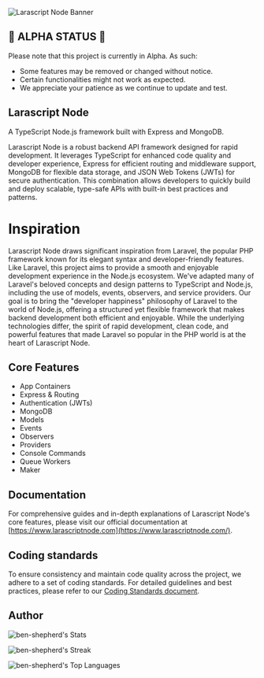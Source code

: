 ![Larascript Node Banner](https://raw.githubusercontent.com/ben-shepherd/larascript-node/master/assets/banner2.png)

## 🚧 ALPHA STATUS 🚧

Please note that this project is currently in Alpha. As such:

- Some features may be removed or changed without notice.
- Certain functionalities might not work as expected.
- We appreciate your patience as we continue to update and test.

## Larascript Node

A TypeScript Node.js framework built with Express and MongoDB.

Larascript Node is a robust backend API framework designed for rapid development. It leverages TypeScript for enhanced code quality and developer experience, Express for efficient routing and middleware support, MongoDB for flexible data storage, and JSON Web Tokens (JWTs) for secure authentication. This combination allows developers to quickly build and deploy scalable, type-safe APIs with built-in best practices and patterns.

# Inspiration

Larascript Node draws significant inspiration from Laravel, the popular PHP framework known for its elegant syntax and developer-friendly features. Like Laravel, this project aims to provide a smooth and enjoyable development experience in the Node.js ecosystem. We've adapted many of Laravel's beloved concepts and design patterns to TypeScript and Node.js, including the use of models, events, observers, and service providers. Our goal is to bring the "developer happiness" philosophy of Laravel to the world of Node.js, offering a structured yet flexible framework that makes backend development both efficient and enjoyable. While the underlying technologies differ, the spirit of rapid development, clean code, and powerful features that made Laravel so popular in the PHP world is at the heart of Larascript Node.

## Core Features

- App Containers
- Express & Routing 
- Authentication (JWTs)
- MongoDB
- Models
- Events
- Observers
- Providers
- Console Commands
- Queue Workers
- Maker

## Documentation

For comprehensive guides and in-depth explanations of Larascript Node's core features, please visit our official documentation at [https://www.larascriptnode.com](https://www.larascriptnode.com/).

## Coding standards

To ensure consistency and maintain code quality across the project, we adhere to a set of coding standards. For detailed guidelines and best practices, please refer to our [Coding Standards document](standards.md).

## Author

![ben-shepherd's Stats](https://github-readme-stats.vercel.app/api?username=ben-shepherd&theme=dracula&show_icons=true&hide_border=false&count_private=true)

![ben-shepherd's Streak](https://github-readme-streak-stats.herokuapp.com/?user=ben-shepherd&theme=dracula&hide_border=false)

![ben-shepherd's Top Languages](https://github-readme-stats.vercel.app/api/top-langs/?username=ben-shepherd&theme=dracula&show_icons=true&hide_border=false&layout=compact)

